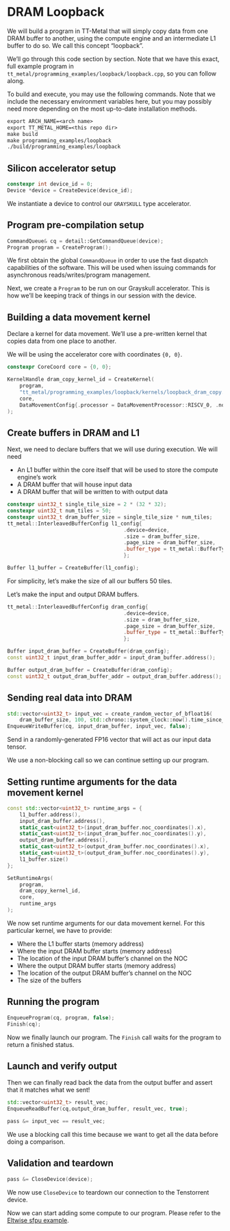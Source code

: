 <a id="dram-loopback-example"></a>

# DRAM Loopback

We will build a program in TT-Metal that will simply copy data from one DRAM
buffer to another, using the compute engine and an intermediate L1 buffer to do
so. We call this concept “loopback”.

We’ll go through this code section by section. Note that we have this exact,
full example program in
`tt_metal/programming_examples/loopback/loopback.cpp`, so you can follow
along.

To build and execute, you may use the following commands. Note that we include
the necessary environment variables here, but you may possibly need more
depending on the most up-to-date installation methods.

```default
export ARCH_NAME=<arch name>
export TT_METAL_HOME=<this repo dir>
make build
make programming_examples/loopback
./build/programming_examples/loopback
```

## Silicon accelerator setup

```cpp
constexpr int device_id = 0;
Device *device = CreateDevice(device_id);
```

We instantiate a device to control our `GRAYSKULL` type
accelerator.

## Program pre-compilation setup

```cpp
CommandQueue& cq = detail::GetCommandQueue(device);
Program program = CreateProgram();
```

We first obtain the global `CommandQueue` in order to use the fast dispatch
capabilities of the software. This will be used when issuing commands for
asynchronous reads/writes/program management.

Next, we create a `Program` to be run on our Grayskull accelerator. This is how
we’ll be keeping track of things in our session with the device.

## Building a data movement kernel

Declare a kernel for data movement. We’ll use a pre-written kernel that copies
data from one place to another.

We will be using the accelerator core with coordinates `{0, 0}`.

```cpp
constexpr CoreCoord core = {0, 0};

KernelHandle dram_copy_kernel_id = CreateKernel(
    program,
    "tt_metal/programming_examples/loopback/kernels/loopback_dram_copy.cpp",
    core,
    DataMovementConfig{.processor = DataMovementProcessor::RISCV_0, .noc = NOC::RISCV_0_default}
);
```

## Create buffers in DRAM and L1

Next, we need to declare buffers that we will use during execution. We will
need

* An L1 buffer within the core itself that will be used to store the compute
  engine’s work
* A DRAM buffer that will house input data
* A DRAM buffer that will be written to with output data

```cpp
constexpr uint32_t single_tile_size = 2 * (32 * 32);
constexpr uint32_t num_tiles = 50;
constexpr uint32_t dram_buffer_size = single_tile_size * num_tiles;
tt_metal::InterleavedBufferConfig l1_config{
                                      .device=device,
                                      .size = dram_buffer_size,
                                      .page_size = dram_buffer_size,
                                      .buffer_type = tt_metal::BufferType::L1
                                      };

Buffer l1_buffer = CreateBuffer(l1_config);
```

For simplicity, let’s make the size of all our buffers 50 tiles.

Let’s make the input and output DRAM buffers.

```cpp
tt_metal::InterleavedBufferConfig dram_config{
                                      .device=device,
                                      .size = dram_buffer_size,
                                      .page_size = dram_buffer_size,
                                      .buffer_type = tt_metal::BufferType::DRAM
                                      };

Buffer input_dram_buffer = CreateBuffer(dram_config);
const uint32_t input_dram_buffer_addr = input_dram_buffer.address();

Buffer output_dram_buffer = CreateBuffer(dram_config);
const uint32_t output_dram_buffer_addr = output_dram_buffer.address();
```

## Sending real data into DRAM

```cpp
std::vector<uint32_t> input_vec = create_random_vector_of_bfloat16(
    dram_buffer_size, 100, std::chrono::system_clock::now().time_since_epoch().count());
EnqueueWriteBuffer(cq, input_dram_buffer, input_vec, false);
```

Send in a randomly-generated FP16 vector that will act as our input data
tensor.

We use a non-blocking call so we can continue setting up our program.

## Setting runtime arguments for the data movement kernel

```cpp
const std::vector<uint32_t> runtime_args = {
    l1_buffer.address(),
    input_dram_buffer.address(),
    static_cast<uint32_t>(input_dram_buffer.noc_coordinates().x),
    static_cast<uint32_t>(input_dram_buffer.noc_coordinates().y),
    output_dram_buffer.address(),
    static_cast<uint32_t>(output_dram_buffer.noc_coordinates().x),
    static_cast<uint32_t>(output_dram_buffer.noc_coordinates().y),
    l1_buffer.size()
};

SetRuntimeArgs(
    program,
    dram_copy_kernel_id,
    core,
    runtime_args
);
```

We now set runtime arguments for our data movement kernel. For this
particular kernel, we have to provide:

* Where the L1 buffer starts (memory address)
* Where the input DRAM buffer starts (memory address)
* The location of the input DRAM buffer’s channel on the NOC
* Where the output DRAM buffer starts (memory address)
* The location of the output DRAM buffer’s channel on the NOC
* The size of the buffers

## Running the program

```cpp
EnqueueProgram(cq, program, false);
Finish(cq);
```

Now we finally launch our program. The `Finish` call waits for the program
to return a finished status.

## Launch and verify output

Then we can finally read back the data from the output buffer and assert that
it matches what we sent!

```cpp
std::vector<uint32_t> result_vec;
EnqueueReadBuffer(cq,output_dram_buffer, result_vec, true);

pass &= input_vec == result_vec;
```

We use a blocking call this time because we want to get all the data before
doing a comparison.

## Validation and teardown

```cpp
pass &= CloseDevice(device);
```

We now use `CloseDevice` to teardown our connection to the Tenstorrent
device.

Now we can start adding some compute to our program. Please refer to the
[Eltwise sfpu example](eltwise_sfpu.md#eltwise-sfpu-example).
